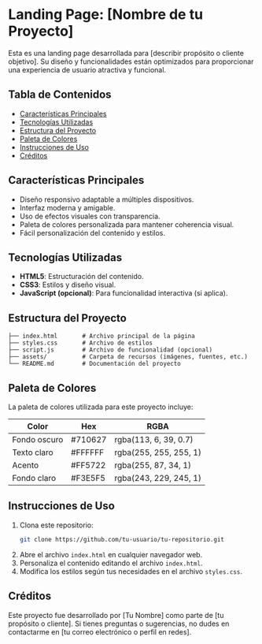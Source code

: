# Landing Page: [Nombre de tu Proyecto]

Esta es una landing page desarrollada para [describir propósito o cliente objetivo]. Su diseño y funcionalidades están optimizados para proporcionar una experiencia de usuario atractiva y funcional.

## Tabla de Contenidos

- [Características Principales](#características-principales)
- [Tecnologías Utilizadas](#tecnologías-utilizadas)
- [Estructura del Proyecto](#estructura-del-proyecto)
- [Paleta de Colores](#paleta-de-colores)
- [Instrucciones de Uso](#instrucciones-de-uso)
- [Créditos](#créditos)

## Características Principales

- Diseño responsivo adaptable a múltiples dispositivos.
- Interfaz moderna y amigable.
- Uso de efectos visuales con transparencia.
- Paleta de colores personalizada para mantener coherencia visual.
- Fácil personalización del contenido y estilos.

## Tecnologías Utilizadas

- **HTML5**: Estructuración del contenido.
- **CSS3**: Estilos y diseño visual.
- **JavaScript (opcional)**: Para funcionalidad interactiva (si aplica).

## Estructura del Proyecto

```
├── index.html       # Archivo principal de la página
├── styles.css       # Archivo de estilos
├── script.js        # Archivo de funcionalidad (opcional)
├── assets/          # Carpeta de recursos (imágenes, fuentes, etc.)
└── README.md        # Documentación del proyecto
```

## Paleta de Colores

La paleta de colores utilizada para este proyecto incluye:

| Color         | Hex       | RGBA                    |
|---------------|-----------|-------------------------|
| Fondo oscuro  | #710627   | rgba(113, 6, 39, 0.7)  |
| Texto claro   | #FFFFFF   | rgba(255, 255, 255, 1) |
| Acento        | #FF5722   | rgba(255, 87, 34, 1)   |
| Fondo claro   | #F3E5F5   | rgba(243, 229, 245, 1) |

## Instrucciones de Uso

1. Clona este repositorio:
   ```bash
   git clone https://github.com/tu-usuario/tu-repositorio.git
   ```
2. Abre el archivo `index.html` en cualquier navegador web.
3. Personaliza el contenido editando el archivo `index.html`.
4. Modifica los estilos según tus necesidades en el archivo `styles.css`.

## Créditos

Este proyecto fue desarrollado por [Tu Nombre] como parte de [tu propósito o cliente]. Si tienes preguntas o sugerencias, no dudes en contactarme en [tu correo electrónico o perfil en redes].
